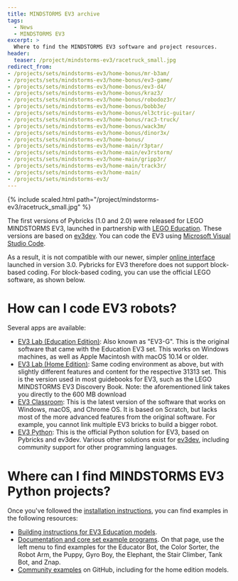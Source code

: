 ```yaml
---
title: MINDSTORMS EV3 archive
tags:
  - News
  - MINDSTORMS EV3
excerpt: >
  Where to find the MINDSTORMS EV3 software and project resources.
header:
  teaser: /project/mindstorms-ev3/racetruck_small.jpg
redirect_from:
- /projects/sets/mindstorms-ev3/home-bonus/mr-b3am/
- /projects/sets/mindstorms-ev3/home-bonus/ev3-game/
- /projects/sets/mindstorms-ev3/home-bonus/ev3-d4/
- /projects/sets/mindstorms-ev3/home-bonus/kraz3/
- /projects/sets/mindstorms-ev3/home-bonus/robodoz3r/
- /projects/sets/mindstorms-ev3/home-bonus/bobb3e/
- /projects/sets/mindstorms-ev3/home-bonus/el3ctric-guitar/
- /projects/sets/mindstorms-ev3/home-bonus/rac3-truck/
- /projects/sets/mindstorms-ev3/home-bonus/wack3m/
- /projects/sets/mindstorms-ev3/home-bonus/dinor3x/
- /projects/sets/mindstorms-ev3/home-bonus/
- /projects/sets/mindstorms-ev3/home-main/r3ptar/
- /projects/sets/mindstorms-ev3/home-main/ev3rstorm/
- /projects/sets/mindstorms-ev3/home-main/gripp3r/
- /projects/sets/mindstorms-ev3/home-main/track3r/
- /projects/sets/mindstorms-ev3/home-main/
- /projects/sets/mindstorms-ev3/
---
```


{% include scaled.html
path="/project/mindstorms-ev3/racetruck_small.jpg"
%}

The first versions of Pybricks (1.0 and 2.0) were released for LEGO MINDSTORMS
EV3, launched in partnership with [LEGO Education][lego-education]. These
versions are based on [ev3dev][ev3dev]. You can code the EV3 using [Microsoft
Visual Studio Code][installation].

As a result, it is not compatible with our newer, simpler [online
interface][pybricks-code] launched in version 3.0. Pybricks for EV3
therefore does not support block-based coding. For block-based coding, you can
use the official LEGO software, as shown below.

# How can I code EV3 robots?

Several apps are available:
- [EV3 Lab (Education Edition)][ev3-lab]: Also known as "EV3-G". This is the
  original software that came with the Education EV3 set. This works on Windows
  machines, as well as Apple Macintosh with macOS 10.14 or older.
- [EV3 Lab (Home Edition)][ev3-lab-home]: Same coding environment as above, but
  with slightly different features and content for the respective 31313 set.
  This is the version used in most guidebooks for EV3, such as the LEGO
  MINDSTORMS EV3 Discovery Book. Note: the aforementioned link takes you
  directly to the 600 MB download
- [EV3 Classroom][ev3-classroom]: This is the latest version of the software
  that works on Windows, macOS, and Chrome OS. It is based on Scratch, but
  lacks most of the more advanced features from the original software. For
  example, you cannot link multiple EV3 bricks to build a bigger robot.
- [EV3 Python][lego-education]: This is the official Python solution for EV3,
  based on Pybricks and ev3dev. Various other solutions exist for
  [ev3dev][ev3dev], including community support for other programming
  languages.

# Where can I find MINDSTORMS EV3 Python projects?
Once you've followed the [installation instructions][installation], you can
find examples in the following resources:

- [Building instructions for EV3 Education models][ev3-building-instructions].
- [Documentation and core set example programs][pybricks-ev3-api]. On that
  page, use the left menu to find examples for the Educator Bot,
  the Color Sorter, the Robot Arm, the Puppy, Gyro Boy, the Elephant, the Stair
  Climber, Tank Bot, and Znap.
- [Community examples][pybricks-projects-ev3] on GitHub, including for the
  home edition models.

[ev3dev]: https://www.ev3dev.org/
[lego-education]: https://education.lego.com/en-us/product-resources/mindstorms-ev3/teacher-resources/python-for-ev3/
[installation]: https://pybricks.com/install/mindstorms-ev3/installation/
[pybricks-code]: https://code.pybricks.com/
[ev3-lab]: https://education.lego.com/en-us/downloads/retiredproducts/mindstorms-ev3-lab/software/
[ev3-lab-home]: https://go.api.education.lego.com/v1/lms-ev3_en-us_win32#noUrlRewrite
[ev3-classroom]: https://education.lego.com/en-us/downloads/mindstorms-ev3/software/
[pybricks-ev3-api]: https://pybricks.com/ev3-micropython/index.html
[ev3-building-instructions]: https://education.lego.com/en-us/product-resources/mindstorms-ev3/downloads/building-instructions/#building-core
[pybricks-projects-ev3]: https://github.com/pybricks/pybricks-projects/tree/master/sets/mindstorms-ev3
